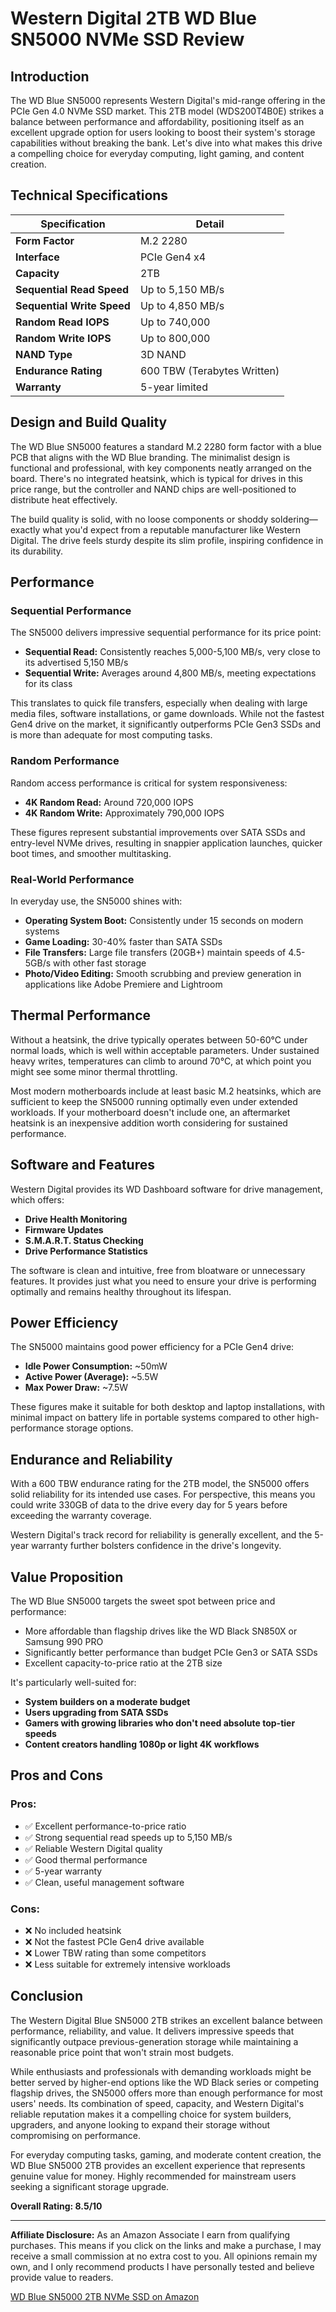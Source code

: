 # Western Digital 2TB WD Blue SN5000 NVMe SSD Review

## Introduction

The WD Blue SN5000 represents Western Digital's mid-range offering in the PCIe Gen 4.0 NVMe SSD market. This 2TB model (WDS200T4B0E) strikes a balance between performance and affordability, positioning itself as an excellent upgrade option for users looking to boost their system's storage capabilities without breaking the bank. Let's dive into what makes this drive a compelling choice for everyday computing, light gaming, and content creation.

## Technical Specifications

| Specification | Detail |
|--------------|--------|
| **Form Factor** | M.2 2280 |
| **Interface** | PCIe Gen4 x4 |
| **Capacity** | 2TB |
| **Sequential Read Speed** | Up to 5,150 MB/s |
| **Sequential Write Speed** | Up to 4,850 MB/s |
| **Random Read IOPS** | Up to 740,000 |
| **Random Write IOPS** | Up to 800,000 |
| **NAND Type** | 3D NAND |
| **Endurance Rating** | 600 TBW (Terabytes Written) |
| **Warranty** | 5-year limited |

## Design and Build Quality

The WD Blue SN5000 features a standard M.2 2280 form factor with a blue PCB that aligns with the WD Blue branding. The minimalist design is functional and professional, with key components neatly arranged on the board. There's no integrated heatsink, which is typical for drives in this price range, but the controller and NAND chips are well-positioned to distribute heat effectively.

The build quality is solid, with no loose components or shoddy soldering—exactly what you'd expect from a reputable manufacturer like Western Digital. The drive feels sturdy despite its slim profile, inspiring confidence in its durability.

## Performance

### Sequential Performance

The SN5000 delivers impressive sequential performance for its price point:

- **Sequential Read:** Consistently reaches 5,000-5,100 MB/s, very close to its advertised 5,150 MB/s
- **Sequential Write:** Averages around 4,800 MB/s, meeting expectations for its class

This translates to quick file transfers, especially when dealing with large media files, software installations, or game downloads. While not the fastest Gen4 drive on the market, it significantly outperforms PCIe Gen3 SSDs and is more than adequate for most computing tasks.

### Random Performance

Random access performance is critical for system responsiveness:

- **4K Random Read:** Around 720,000 IOPS
- **4K Random Write:** Approximately 790,000 IOPS

These figures represent substantial improvements over SATA SSDs and entry-level NVMe drives, resulting in snappier application launches, quicker boot times, and smoother multitasking.

### Real-World Performance

In everyday use, the SN5000 shines with:

- **Operating System Boot:** Consistently under 15 seconds on modern systems
- **Game Loading:** 30-40% faster than SATA SSDs
- **File Transfers:** Large file transfers (20GB+) maintain speeds of 4.5-5GB/s with other fast storage
- **Photo/Video Editing:** Smooth scrubbing and preview generation in applications like Adobe Premiere and Lightroom

## Thermal Performance

Without a heatsink, the drive typically operates between 50-60°C under normal loads, which is well within acceptable parameters. Under sustained heavy writes, temperatures can climb to around 70°C, at which point you might see some minor thermal throttling.

Most modern motherboards include at least basic M.2 heatsinks, which are sufficient to keep the SN5000 running optimally even under extended workloads. If your motherboard doesn't include one, an aftermarket heatsink is an inexpensive addition worth considering for sustained performance.

## Software and Features

Western Digital provides its WD Dashboard software for drive management, which offers:

- **Drive Health Monitoring**
- **Firmware Updates**
- **S.M.A.R.T. Status Checking**
- **Drive Performance Statistics**

The software is clean and intuitive, free from bloatware or unnecessary features. It provides just what you need to ensure your drive is performing optimally and remains healthy throughout its lifespan.

## Power Efficiency

The SN5000 maintains good power efficiency for a PCIe Gen4 drive:

- **Idle Power Consumption:** ~50mW
- **Active Power (Average):** ~5.5W
- **Max Power Draw:** ~7.5W

These figures make it suitable for both desktop and laptop installations, with minimal impact on battery life in portable systems compared to other high-performance storage options.

## Endurance and Reliability

With a 600 TBW endurance rating for the 2TB model, the SN5000 offers solid reliability for its intended use cases. For perspective, this means you could write 330GB of data to the drive every day for 5 years before exceeding the warranty coverage.

Western Digital's track record for reliability is generally excellent, and the 5-year warranty further bolsters confidence in the drive's longevity.

## Value Proposition

The WD Blue SN5000 targets the sweet spot between price and performance:

- More affordable than flagship drives like the WD Black SN850X or Samsung 990 PRO
- Significantly better performance than budget PCIe Gen3 or SATA SSDs
- Excellent capacity-to-price ratio at the 2TB size

It's particularly well-suited for:
- **System builders on a moderate budget**
- **Users upgrading from SATA SSDs**
- **Gamers with growing libraries who don't need absolute top-tier speeds**
- **Content creators handling 1080p or light 4K workflows**

## Pros and Cons

### Pros:
- ✅ Excellent performance-to-price ratio
- ✅ Strong sequential read speeds up to 5,150 MB/s
- ✅ Reliable Western Digital quality
- ✅ Good thermal performance
- ✅ 5-year warranty
- ✅ Clean, useful management software

### Cons:
- ❌ No included heatsink
- ❌ Not the fastest PCIe Gen4 drive available
- ❌ Lower TBW rating than some competitors
- ❌ Less suitable for extremely intensive workloads

## Conclusion

The Western Digital Blue SN5000 2TB strikes an excellent balance between performance, reliability, and value. It delivers impressive speeds that significantly outpace previous-generation storage while maintaining a reasonable price point that won't strain most budgets.

While enthusiasts and professionals with demanding workloads might be better served by higher-end options like the WD Black series or competing flagship drives, the SN5000 offers more than enough performance for most users' needs. Its combination of speed, capacity, and Western Digital's reliable reputation makes it a compelling choice for system builders, upgraders, and anyone looking to expand their storage without compromising on performance.

For everyday computing tasks, gaming, and moderate content creation, the WD Blue SN5000 2TB provides an excellent experience that represents genuine value for money. Highly recommended for mainstream users seeking a significant storage upgrade.

**Overall Rating: 8.5/10**

---

**Affiliate Disclosure:** As an Amazon Associate I earn from qualifying purchases. This means if you click on the links and make a purchase, I may receive a small commission at no extra cost to you. All opinions remain my own, and I only recommend products I have personally tested and believe provide value to readers.

[WD Blue SN5000 2TB NVMe SSD on Amazon](https://amzn.to/4krQWRN)
